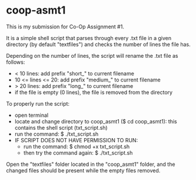 # coop-asmt1
This is my submission for Co-Op Assignment #1.

It is a simple shell script that parses through every .txt file in a given directory (by default "textfiles") and checks the number of lines the file has.

Depending on the number of lines, the script will rename the .txt file as follows:
  - < 10 lines: add prefix "short_" to current filename 
  - 10 <= lines <= 20: add prefix "medium_" to current filename
  - \> 20 lines: add prefix "long_" to current filename
  - if the file is empty (0 lines), the file is removed from the directory
 
To properly run the script:
  - open terminal
  - locate and change directory to coop_asmt1 ($ cd coop_asmt1): this contains the shell script (txt_script.sh)
  - run the command: $ ./txt_script.sh
  - IF SCRIPT DOES NOT HAVE PERMISSION TO RUN:
    - run the command: $ chmod +x txt_script.sh
    - then try the command again: $ ./txt_script.sh
 
Open the "textfiles" folder located in the "coop_asmt1" folder, and the changed files should be present while the empty files removed.

